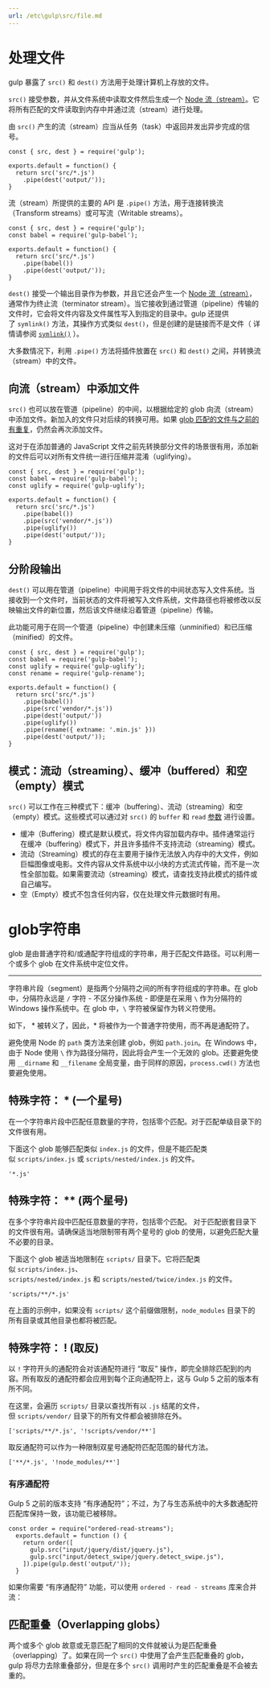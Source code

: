 ```yaml
---
url: /etc\gulp\src/file.md
---
```

# 处理文件

gulp 暴露了 `src()` 和 `dest()` 方法用于处理计算机上存放的文件。

`src()` 接受参数，并从文件系统中读取文件然后生成一个 [Node 流（stream）](https://nodejs.org/api/stream.html)。它将所有匹配的文件读取到内存中并通过流（stream）进行处理。

由 `src()` 产生的流（stream）应当从任务（task）中返回并发出异步完成的信号。

```
const { src, dest } = require('gulp');

exports.default = function() {
  return src('src/*.js')
    .pipe(dest('output/'));
}
```

流（stream）所提供的主要的 API 是 `.pipe()` 方法，用于连接转换流（Transform streams）或可写流（Writable streams）。

```
const { src, dest } = require('gulp');
const babel = require('gulp-babel');

exports.default = function() {
  return src('src/*.js')
    .pipe(babel())
    .pipe(dest('output/'));
}
```

`dest()` 接受一个输出目录作为参数，并且它还会产生一个 [Node 流（stream）](https://nodejs.org/api/stream.html)，通常作为终止流（terminator stream）。当它接收到通过管道（pipeline）传输的文件时，它会将文件内容及文件属性写入到指定的目录中。gulp 还提供了 `symlink()` 方法，其操作方式类似 `dest()`，但是创建的是链接而不是文件（ 详情请参阅 [`symlink()`](https://www.gulpjs.com.cn/docs/api/symlink) ）。

大多数情况下，利用 `.pipe()` 方法将插件放置在 `src()` 和 `dest()` 之间，并转换流（stream）中的文件。

## 向流（stream）中添加文件[​](https://www.gulpjs.com.cn/docs/getting-started/working-with-files#%E5%90%91%E6%B5%81stream%E4%B8%AD%E6%B7%BB%E5%8A%A0%E6%96%87%E4%BB%B6 "Direct link to 向流（stream）中添加文件")

`src()` 也可以放在管道（pipeline）的中间，以根据给定的 glob 向流（stream）中添加文件。新加入的文件只对后续的转换可用。如果 [glob 匹配的文件与之前的有重复](https://www.gulpjs.com.cn/docs/getting-started/explaining-globs#overlapping-globs)，仍然会再次添加文件。

这对于在添加普通的 JavaScript 文件之前先转换部分文件的场景很有用，添加新的文件后可以对所有文件统一进行压缩并混淆（uglifying）。

```
const { src, dest } = require('gulp');
const babel = require('gulp-babel');
const uglify = require('gulp-uglify');

exports.default = function() {
  return src('src/*.js')
    .pipe(babel())
    .pipe(src('vendor/*.js'))
    .pipe(uglify())
    .pipe(dest('output/'));
}
```

## 分阶段输出[​](https://www.gulpjs.com.cn/docs/getting-started/working-with-files#%E5%88%86%E9%98%B6%E6%AE%B5%E8%BE%93%E5%87%BA "Direct link to 分阶段输出")

`dest()` 可以用在管道（pipeline）中间用于将文件的中间状态写入文件系统。当接收到一个文件时，当前状态的文件将被写入文件系统，文件路径也将被修改以反映输出文件的新位置，然后该文件继续沿着管道（pipeline）传输。

此功能可用于在同一个管道（pipeline）中创建未压缩（unminified）和已压缩（minified）的文件。

```
const { src, dest } = require('gulp');
const babel = require('gulp-babel');
const uglify = require('gulp-uglify');
const rename = require('gulp-rename');

exports.default = function() {
  return src('src/*.js')
    .pipe(babel())
    .pipe(src('vendor/*.js'))
    .pipe(dest('output/'))
    .pipe(uglify())
    .pipe(rename({ extname: '.min.js' }))
    .pipe(dest('output/'));
}
```

## 模式：流动（streaming）、缓冲（buffered）和空（empty）模式[​](https://www.gulpjs.com.cn/docs/getting-started/working-with-files#%E6%A8%A1%E5%BC%8F%E6%B5%81%E5%8A%A8streaming%E7%BC%93%E5%86%B2buffered%E5%92%8C%E7%A9%BAempty%E6%A8%A1%E5%BC%8F "Direct link to 模式：流动（streaming）、缓冲（buffered）和空（empty）模式")

`src()` 可以工作在三种模式下：缓冲（buffering）、流动（streaming）和空（empty）模式。这些模式可以通过对 `src()` 的 `buffer` 和 `read` [参数](https://www.gulpjs.com.cn/docs/api/src#options) 进行设置。

* 缓冲（Buffering）模式是默认模式，将文件内容加载内存中。插件通常运行在缓冲（buffering）模式下，并且许多插件不支持流动（streaming）模式。
* 流动（Streaming）模式的存在主要用于操作无法放入内存中的大文件，例如巨幅图像或电影。文件内容从文件系统中以小块的方式流式传输，而不是一次性全部加载。如果需要流动（streaming）模式，请查找支持此模式的插件或自己编写。
* 空（Empty）模式不包含任何内容，仅在处理文件元数据时有用。

# glob字符串

glob 是由普通字符和/或通配字符组成的字符串，用于匹配文件路径。可以利用一个或多个 glob 在文件系统中定位文件。

***

字符串片段（segment）是指两个分隔符之间的所有字符组成的字符串。在 glob 中，分隔符永远是 `/` 字符 - 不区分操作系统 - 即便是在采用 `\` 作为分隔符的 Windows 操作系统中。在 glob 中，`\` 字符被保留作为转义符使用。

如下， \* 被转义了，因此，\* 将被作为一个普通字符使用，而不再是通配符了。

避免使用 Node 的 `path` 类方法来创建 glob，例如 `path.join`。在 Windows 中，由于 Node 使用 `\` 作为路径分隔符，因此将会产生一个无效的 glob。还要避免使用 `__dirname` 和 `__filename` 全局变量，由于同样的原因，`process.cwd()` 方法也要避免使用。

## 特殊字符： \* (一个星号)[​](https://www.gulpjs.com.cn/docs/getting-started/explaining-globs#%E7%89%B9%E6%AE%8A%E5%AD%97%E7%AC%A6--%E4%B8%80%E4%B8%AA%E6%98%9F%E5%8F%B7 "Direct link to 特殊字符： * (一个星号)")

在一个字符串片段中匹配任意数量的字符，包括零个匹配。对于匹配单级目录下的文件很有用。

下面这个 glob 能够匹配类似 `index.js` 的文件，但是不能匹配类似 `scripts/index.js` 或 `scripts/nested/index.js` 的文件。

```
'*.js'
```

## 特殊字符： \*\* (两个星号)[​](https://www.gulpjs.com.cn/docs/getting-started/explaining-globs#%E7%89%B9%E6%AE%8A%E5%AD%97%E7%AC%A6--%E4%B8%A4%E4%B8%AA%E6%98%9F%E5%8F%B7 "Direct link to 特殊字符： ** (两个星号)")

在多个字符串片段中匹配任意数量的字符，包括零个匹配。 对于匹配嵌套目录下的文件很有用。请确保适当地限制带有两个星号的 glob 的使用，以避免匹配大量不必要的目录。

下面这个 glob 被适当地限制在 `scripts/` 目录下。它将匹配类似 `scripts/index.js`、`scripts/nested/index.js` 和 `scripts/nested/twice/index.js` 的文件。

```
'scripts/**/*.js'
```

在上面的示例中，如果没有 `scripts/` 这个前缀做限制，`node_modules` 目录下的所有目录或其他目录也都将被匹配。

## 特殊字符： ! (取反)[​](https://www.gulpjs.com.cn/docs/getting-started/explaining-globs#%E7%89%B9%E6%AE%8A%E5%AD%97%E7%AC%A6--%E5%8F%96%E5%8F%8D "Direct link to 特殊字符： ! (取反)")

以 `!` 字符开头的通配符会对该通配符进行 “取反” 操作，即完全排除匹配到的内容。所有取反的通配符都会应用到每个正向通配符上，这与 Gulp 5 之前的版本有所不同。

在这里，会遍历 `scripts/` 目录以查找所有以 `.js` 结尾的文件，但 `scripts/vendor/` 目录下的所有文件都会被排除在外。

```
['scripts/**/*.js', '!scripts/vendor/**']
```

取反通配符可以作为一种限制双星号通配符匹配范围的替代方法。

```
['**/*.js', '!node_modules/**']
```

### 有序通配符

Gulp 5 之前的版本支持 “有序通配符”；不过，为了与生态系统中的大多数通配符匹配库保持一致，该功能已被移除。

```
const order = require("ordered-read-streams");
  exports.default = function () {
    return order([
      gulp.src("input/jquery/dist/jquery.js"),
      gulp.src("input/detect_swipe/jquery.detect_swipe.js"),
    ]).pipe(gulp.dest('output/'));
  }

```

如果你需要 “有序通配符” 功能，可以使用 `ordered - read - streams` 库来合并流：

## 匹配重叠（Overlapping globs）

两个或多个 glob 故意或无意匹配了相同的文件就被认为是匹配重叠（overlapping）了。如果在同一个 `src()` 中使用了会产生匹配重叠的 glob，gulp 将尽力去除重叠部分，但是在多个 `src()` 调用时产生的匹配重叠是不会被去重的。
